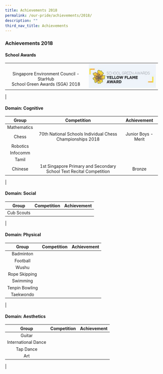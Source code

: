 ```yaml
---
title: Achievements 2018
permalink: /our-pride/achievements/2018/
description: ""
third_nav_title: Achievements
---
```

### **Achievements 2018**
#### **School Awards**

|  |  |
|:---:|:---:|
| <br>Singapore Environment Council - StarHub<br>School Green Awards (SGA) 2018 | ![](/images/2019schaward.png) |
|

#### **Domain: Cognitive**

| Group | Competition | Achievement |
|:---:|:---:|:---:|
| Mathematics |  |  | 
| Chess | 70th National Schools Individual Chess Championships 2018 | Junior Boys - Merit | 
| Robotics |  |  | 
| Infocomm |  |  | 
| Tamil |  |  | 
| Chinese | 1st Singapore Primary and Secondary School Text Recital Competition | Bronze | 
|

#### **Domain: Social**

| Group | Competition | Achievement |
|:---:|:---:|:---:|
| Cub Scouts |  |  | 
|

#### **Domain: Physical**

| Group | Competition | Achievement |
|:---:|:---:|:---:|
| Badminton |  |  | 
| Football |  |  | 
| Wushu |  |  | 
| Rope Skipping |  |  | 
| Swimming |  |  | 
| Tenpin Bowling |  |  | 
| Taekwondo |  |  | 
|

#### **Domain: Aesthetics**

| Group | Competition | Achievement |
|:---:|:---:|:---:|
| Guitar |  |  |
| International Dance |  |  | 
| Tap Dance |  |  | 
| Art |  |  | 
|